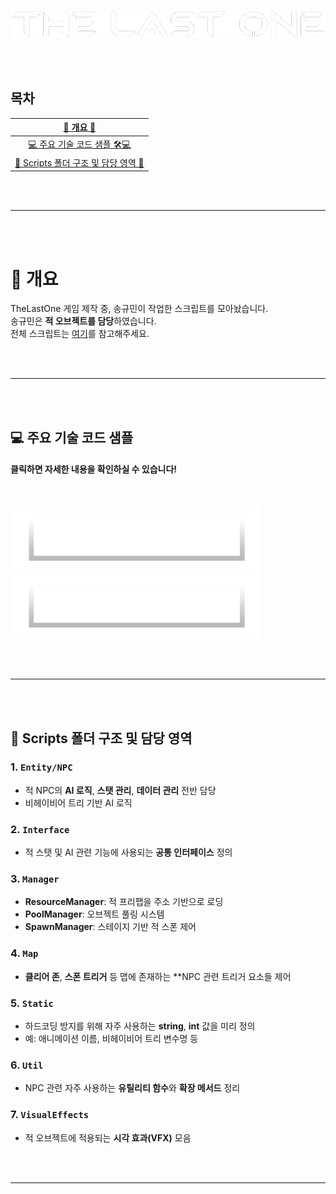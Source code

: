 <br><br>

<p align="center">
  <img src="https://github.com/Neronem/TheLastOne_Public/blob/main/Images/img_TheLastOne.png" alt="img_TheLastOne.png" />
</p>

<br><br>

<a name="목차"></a>
## 목차

|                   [🧐 개요 🧐](#project)                   |
|:--------------------------------------------------------:|
|              [💻 주요 기술 코드 샘플 🛠💻](#sample)              |
|         [📁 Scripts 폴더 구조 및 담당 영역 📁](#scripts)          |

<br><br>

---

<br><br>

<a name="project"></a>
# 🧐 개요
TheLastOne 게임 제작 중, 송규민이 작업한 스크립트를 모아놨습니다. <br>
송규민은 **적 오브젝트를 담당**하였습니다.  
전체 스크립트는 [여기](https://github.com/Neronem/TheLastOne_Public)를 참고해주세요.

<br><br>

---

<br><br>

<a name="sample"></a>
## 💻 주요 기술 코드 샘플
#### 클릭하면 자세한 내용을 확인하실 수 있습니다!

<br>

[<img width="400" src="https://github.com/Neronem/TheLastOne_Public/blob/main/Images/%EC%BD%94%EB%93%9C%EA%B5%AC%ED%98%84%20%EC%83%98%ED%94%8C.png">](https://github.com/Neronem/TheLastOne_GyuminOnly/tree/main/1.%20AI%20%EA%B5%AC%ED%98%84) <br>
[<img width="400" src="https://github.com/Neronem/TheLastOne_Public/blob/main/Images/%EC%BD%94%EB%93%9C%EA%B5%AC%ED%98%84%20%EC%83%98%ED%94%8C_%EC%8A%A4%ED%8F%B0%EC%A0%84%EB%9E%B5.png">](https://github.com/Neronem/TheLastOne_GyuminOnly/tree/main/2.%20%ED%9A%A8%EC%9C%A8%EC%A0%81%EC%9D%B8%20%EC%8A%A4%ED%8F%B0%20%EC%A0%84%EB%9E%B5)


<br><br>

---

<br><br>

<a name="scripts"></a>
## 📁 Scripts 폴더 구조 및 담당 영역

### 1. `Entity/NPC`
- 적 NPC의 **AI 로직**, **스탯 관리**, **데이터 관리** 전반 담당
- 비헤이비어 트리 기반 AI 로직

### 2. `Interface`
- 적 스탯 및 AI 관련 기능에 사용되는 **공통 인터페이스** 정의

### 3. `Manager`
- **ResourceManager**: 적 프리팹을 주소 기반으로 로딩
- **PoolManager**: 오브젝트 풀링 시스템
- **SpawnManager**: 스테이지 기반 적 스폰 제어

### 4. `Map`
- **클리어 존**, **스폰 트리거** 등 맵에 존재하는 **NPC 관련 트리거 요소들 제어

### 5. `Static`
- 하드코딩 방지를 위해 자주 사용하는 **string**, **int** 값을 미리 정의
- 예: 애니메이션 이름, 비헤이비어 트리 변수명 등

### 6. `Util`
- NPC 관련 자주 사용하는 **유틸리티 함수**와 **확장 메서드** 정리

### 7. `VisualEffects`
- 적 오브젝트에 적용되는 **시각 효과(VFX)** 모음

<br><br>

---